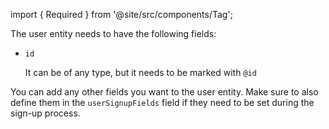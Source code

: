 import { Required } from '@site/src/components/Tag';

The user entity needs to have the following fields:
- `id` <Required />

  It can be of any type, but it needs to be marked with `@id`

You can add any other fields you want to the user entity. Make sure to also define them in the `userSignupFields` field if they need to be set during the sign-up process.